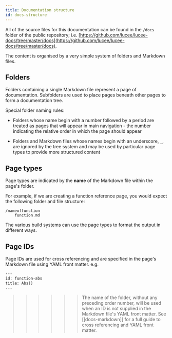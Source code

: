 ```yaml
---
title: Documentation structure
id: docs-structure
---
```


All of the source files for this documentation can be found in the `/docs` folder of the public repository; i.e. [https://github.com/lucee/lucee-docs/tree/master/docs](https://github.com/lucee/lucee-docs/tree/master/docs).

The content is organised by a very simple system of folders and Markdown files.

## Folders

Folders containing a single Markdown file represent a page of documentation. Subfolders are used to place pages beneath other pages to form a documentation tree. 

Special folder naming rules:

* Folders whose name begin with a number followed by a period are treated as pages that will appear in main navigation - the number indicating the relative order in which the page should appear

* Folders and Markdown files whose names begin with an underscore, `_`, are ignored by the tree system and may be used by particular page types to provide more structured content

## Page types

Page types are indicated by the **name** of the Markdown file within the page's folder. 

For example, if we are creating a function reference page, you would expect the following folder and file structure:

```
/nameoffunction
    function.md
```

The various build systems can use the page types to format the output in different ways.


## Page IDs

Page IDs are used for cross referencing and are specified in the page's Markdown file using YAML front matter. e.g.

```html
---
id: function-abs
title: Abs()
---
```

>>>>>> The name of the folder, without any preceding order number, will be used when an ID is not supplied in the Markdown file's YAML front matter.
See [[docs-markdown]] for a full guide to cross referencing and YAML front matter. 